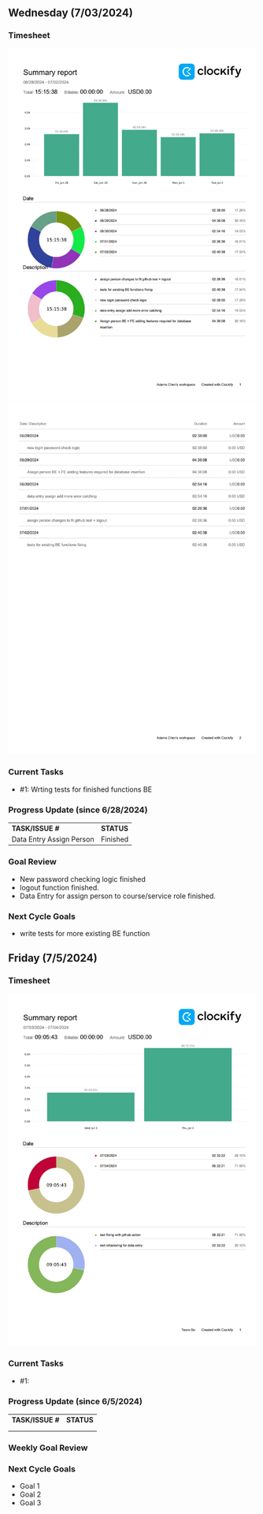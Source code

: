 
## Wednesday (7/03/2024)

### Timesheet
![alt text](7-2_00.png)
![alt text](7-2_01.png)

### Current Tasks
  
  * #1: Wrting tests for finished functions BE

### Progress Update (since 6/28/2024)
<table>
    <tr>
        <td><strong>TASK/ISSUE #</strong>
        </td>
        <td><strong>STATUS</strong>
        </td>
    </tr>
    <tr>
        <!-- Task/Issue # -->
        <td>Data Entry Assign Person
        </td>
        <!-- Status -->
        <td>Finished
        </td>
    </tr>   
</table>

### Goal Review
  *  New password checking logic finished
  *  logout function finished. 
  *  Data Entry for assign person to course/service role finished. 

### Next Cycle Goals
  * write tests for more existing BE function


<!--------------------------------------------------------------------------------------------------------------------------------------------------------------------------------------------->
## Friday (7/5/2024)

### Timesheet
![alt text](7-4_00.png)

### Current Tasks
  * #1:

### Progress Update (since 6/5/2024)
<table>
    <tr>
        <td><strong>TASK/ISSUE #</strong>
        </td>
        <td><strong>STATUS</strong>
        </td>
    </tr>
    <tr>
        <!-- Task/Issue # -->
        <td> 
          </td>
        <!-- Status -->
        <td> 
          </td>
    </tr>
    <tr>
        <!-- Task/Issue # -->
        <td> 
          </td>
        <!-- Status -->
        <td> 
          </td>
    </tr>
</table>

### Weekly Goal Review

### Next Cycle Goals
  * Goal 1 
  * Goal 2 
  * Goal 3 
